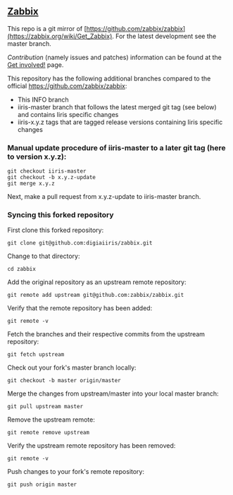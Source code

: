 ## [Zabbix](http://www.zabbix.com/)

This repo is a git mirror of [https://github.com/zabbix/zabbix](https://zabbix.org/wiki/Get_Zabbix). For the latest development see the master branch.

*Contribution* (namely issues and patches) information can be found at the [Get involved!](https://www.zabbix.com/developers) page.

This repository has the following additional branches compared to the official https://github.com/zabbix/zabbix:

* This INFO branch
* iiris-master branch that follows the latest merged git tag (see below) and contains Iiris specific changes
* iiris-x.y.z tags that are tagged release versions containing Iiris specific changes


### Manual update procedure of iiris-master to a later git tag (here to version x.y.z):

```
git checkout iiris-master
git checkout -b x.y.z-update
git merge x.y.z
```

Next, make a pull request from x.y.z-update to iiris-master branch.


### Syncing this forked repository

First clone this forked repository:
```
git clone git@github.com:digiaiiris/zabbix.git
```

Change to that directory:
```
cd zabbix
```

Add the original repository as an upstream remote repository:
```
git remote add upstream git@github.com:zabbix/zabbix.git
```

Verify that the remote repository has been added:
```
git remote -v
```

Fetch the branches and their respective commits from the upstream repository:
```
git fetch upstream
```

Check out your fork's master branch locally:
```
git checkout -b master origin/master
```

Merge the changes from upstream/master into your local master branch:
```
git pull upstream master
```

Remove the upstream remote:
```
git remote remove upstream
```

Verify the upstream remote repository has been removed:
```
git remote -v
```

Push changes to your fork's remote repository:
```
git push origin master
```
